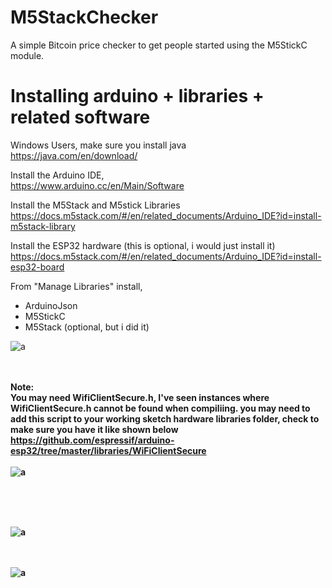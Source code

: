 # M5StackChecker
A simple Bitcoin price checker to get people started using the M5StickC module.

# Installing arduino + libraries + related software 

Windows Users, make sure you install java <br>
https://java.com/en/download/

Install the Arduino IDE,<br>
https://www.arduino.cc/en/Main/Software

Install the M5Stack and M5stick Libraries <br>
https://docs.m5stack.com/#/en/related_documents/Arduino_IDE?id=install-m5stack-library

Install the ESP32 hardware (this is optional, i would just install it)<br>https://docs.m5stack.com/#/en/related_documents/Arduino_IDE?id=install-esp32-board


From "Manage Libraries" install,<br>
- ArduinoJson
- M5StickC
- M5Stack (optional, but i did it)

![a](https://i.imgur.com/mCfnhZN.png)
<br>
<br>
<br>

<b>Note:<b> <br>
You may need WifiClientSecure.h, I've seen instances where WifiClientSecure.h cannot be found when compiliing. you may need to add this script to your working sketch hardware libraries folder, check to make sure you have it like shown below <br>
https://github.com/espressif/arduino-esp32/tree/master/libraries/WiFiClientSecure
<br>
  <br>
   ![a](https://i.imgur.com/n2cBn3G.png)

<br>
<br>
<br>

![a](https://i.imgur.com/m7su5h3.png)
<br>
<br>
<br>

![a](https://can01.anibis.ch/Bauteile---Bausatze-M5StickC-ESP32-PICO-Mini-IoT/?464x348/0/60/anibis/351/534/030/2Re5rV0XiEKd58mhbUR9Dw_1.jpg)


